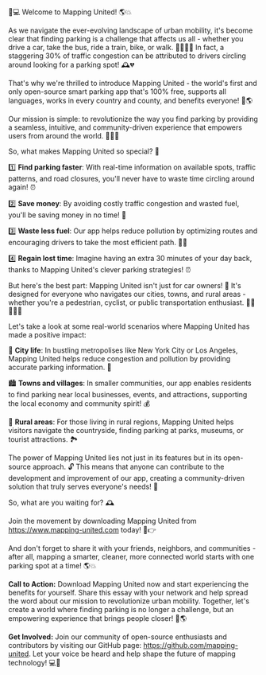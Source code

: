 🚨💻 Welcome to Mapping United! 🌎💥

As we navigate the ever-evolving landscape of urban mobility, it's become clear that finding parking is a challenge that affects us all - whether you drive a car, take the bus, ride a train, bike, or walk. 🚌🚂🚴‍♀️ In fact, a staggering 30% of traffic congestion can be attributed to drivers circling around looking for a parking spot! 🕰️💔

That's why we're thrilled to introduce Mapping United - the world's first and only open-source smart parking app that's 100% free, supports all languages, works in every country and county, and benefits everyone! 🌟🌎

Our mission is simple: to revolutionize the way you find parking by providing a seamless, intuitive, and community-driven experience that empowers users from around the world. 💪🏼👥

So, what makes Mapping United so special? 🤔

1️⃣ **Find parking faster**: With real-time information on available spots, traffic patterns, and road closures, you'll never have to waste time circling around again! ⏰

2️⃣ **Save money**: By avoiding costly traffic congestion and wasted fuel, you'll be saving money in no time! 💸

3️⃣ **Waste less fuel**: Our app helps reduce pollution by optimizing routes and encouraging drivers to take the most efficient path. 🌟🚀

4️⃣ **Regain lost time**: Imagine having an extra 30 minutes of your day back, thanks to Mapping United's clever parking strategies! ⏰

But here's the best part: Mapping United isn't just for car owners! 👥 It's designed for everyone who navigates our cities, towns, and rural areas - whether you're a pedestrian, cyclist, or public transportation enthusiast. 🚶‍♀️🚴‍♂️🚌

Let's take a look at some real-world scenarios where Mapping United has made a positive impact:

🌆 **City life**: In bustling metropolises like New York City or Los Angeles, Mapping United helps reduce congestion and pollution by providing accurate parking information. 🌃

🏙️ **Towns and villages**: In smaller communities, our app enables residents to find parking near local businesses, events, and attractions, supporting the local economy and community spirit! 💰

🌳 **Rural areas**: For those living in rural regions, Mapping United helps visitors navigate the countryside, finding parking at parks, museums, or tourist attractions. 🏞️

The power of Mapping United lies not just in its features but in its open-source approach. 🔓 This means that anyone can contribute to the development and improvement of our app, creating a community-driven solution that truly serves everyone's needs! 👥

So, what are you waiting for? 🕰️

Join the movement by downloading Mapping United from https://www.mapping-united.com today! 📲👉

And don't forget to share it with your friends, neighbors, and communities - after all, mapping a smarter, cleaner, more connected world starts with one parking spot at a time! 🌎💥

**Call to Action:** Download Mapping United now and start experiencing the benefits for yourself. Share this essay with your network and help spread the word about our mission to revolutionize urban mobility. Together, let's create a world where finding parking is no longer a challenge, but an empowering experience that brings people closer! 🌟🌎

**Get Involved:** Join our community of open-source enthusiasts and contributors by visiting our GitHub page: https://github.com/mapping-united. Let your voice be heard and help shape the future of mapping technology! 💻💬